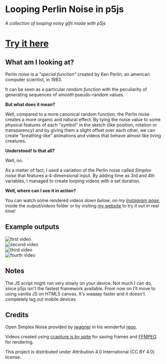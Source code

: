 # Looping Perlin Noise in p5js
*A collection of looping noisy gifs made with p5js*
# [Try it here](https://lorossi.github.io/p5js-perlin/)

## What am I looking at?
Perlin noise is a *"special function"* created by Ken Perlin, an american computer scientist, in 1983.

It can be seen as a particular *random function* with the peculiarity of generating sequences of *smooth* pseudo-random values.

**But what does it mean?**

Well, compared to a more canonical random function, the Perlin noise creates a more organic and natural effect. By tying the noise value to some physical features of each "symbol" in the sketch (like position, rotation or transparency) and by giving them a slight offset over each other, we can create "breathing-like" animations and videos that behave almost like living creatures.

**Understood! Is that all?**

Well, no.

As a matter of fact, I used a variation of the Perlin noise called *Simplex noise* that features a 4-dimensional input. By adding time as 3rd and 4th variables, I managed to create looping videos with a set duration.

**Well, where can I see it in action?**

You can watch some rendered videos *down below*, on my [*Instagram page*](https://www.instagram.com/lorossi97/), inside the *output/videos* folder or by visiting [my website](https://lorossi.github.io/p5js-perlin/) to try it out in real time!

## Example outputs
![first video](https://github.com/lorossi/p5js-perlin/blob/master/output/videos/gifs/1.gif)  
![second video](https://github.com/lorossi/p5js-perlin/blob/master/output/videos/gifs/2.gif)  
![third video](https://github.com/lorossi/p5js-perlin/blob/master/output/videos/gifs/3.gif)  
![fourth video](https://github.com/lorossi/p5js-perlin/blob/master/output/videos/gifs/4.gif)  

## Notes
The JS script might run very slowly on your device. Not much I can do, since p5js isn't the fastest framework available. From now on I'll move to using vanilla JS on HTML5 canvas. It's waaaay faster and it doesn't completely lag out mobile devices

## Credits
Open Simplex Noise provided by [jwagner](https://github.com/jwagner/) in his wonderful [repo](https://github.com/jwagner/simplex-noise.js/).

Videos created using [ccapture.js by spite](https://github.com/spite/ccapture.js/) for saving frames and [FFMPEG](https://ffmpeg.org/) for rendering.

This project is distributed under Attribution 4.0 International (CC BY 4.0) license.
